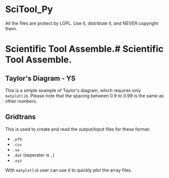 SciTool_Py
==========

All the files are protect by LGPL. Use it, distribute it, and NEVER copyright them. 

# Scientific Tool Assemble.# Scientific Tool Assemble.

## Taylor's Diagram - YS

This is a simple example of Taylor's diagram, which requires only `matplotlib`. 
Please note that the spacing between 0.9 to 0.99 is the same as other numbers. 

## Gridtrans

This is used to create and read the output/input files for these format:

- `.pfb`
- `.csv`
- `.sa`
- `.dat`  (seperater is `,`)
- `.xyz`

With `matplotlib` user can use it to quickly plot the array files. 
